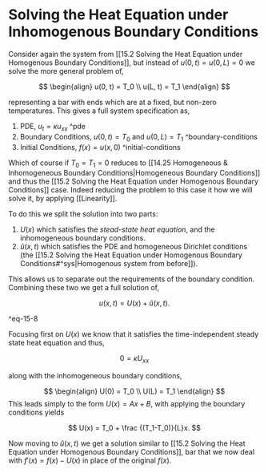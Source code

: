 # Solving the Heat Equation under Inhomogenous Boundary Conditions

Consider again the system from [[15.2 Solving the Heat Equation under Homogenous Boundary Conditions]], but instead of $u(0, t) = u(0, L) = 0$ we solve the more general problem of,

$$
\begin{align}
u(0, t) = T_0 \\
u(L, t) = T_1
\end{align}
$$

representing a bar with ends which are at a fixed, but non-zero temperatures. This gives a full system specification as,

1. PDE, $u_t = \kappa u_{xx}$ ^pde
2. Boundary Conditions, $u(0, t) = T_0$ and $u(0, L) = T_1$ ^boundary-conditions
3. Initial Conditions, $f(x) = u(x, 0)$ ^initial-conditions

Which of course if $T_0 = T_1 = 0$ reduces to [[14.25 Homogeneous & Inhomogeneous Boundary Conditions|Homogeneous Boundary Conditions]] and thus the [[15.2 Solving the Heat Equation under Homogenous Boundary Conditions]] case. Indeed reducing the problem to this case it how we will solve it, by applying [[Linearity]].

To do this we split the solution into two parts:

1. $U(x)$ which satisfies the *stead-state heat equation*, and the inhomogeneous boundary conditions.
2. $\hat u(x, t)$ which satisfies the PDE and homogeneous Dirichlet conditions (the [[15.2 Solving the Heat Equation under Homogenous Boundary Conditions#^sys|Homogenous system from before]]).

This allows us to separate out the requirements of the boundary condition. Combining these two we get a full solution of,

$$
u(x,t) = U(x) + \hat u(x,t).
$$

^eq-15-8

Focusing first on $U(x)$ we know that it satisfies the time-independent steady state heat equation and thus,

$$0 = \kappa U_{xx}$$

along with the inhomogeneous boundary conditions,

$$
\begin{align}
U(0) = T_0 \\
U(L) = T_1
\end{align}
$$
This leads simply to the form $U(x)=Ax+B$, with applying the boundary conditions yields

$$ U(x) = T_0 + \frac {(T_1-T_0)}{L}x. $$

Now moving to $\hat u(x, t)$ we get a solution similar to [[15.2 Solving the Heat Equation under Homogenous Boundary Conditions]], bar that we now deal with $f'(x) = f(x) - U(x)$ in place of the original $f(x)$.